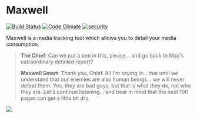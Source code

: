# Maxwell

[![Build Status](https://semaphoreci.com/api/v1/projects/2f00b4ae-f780-4173-9d94-e774497f1d0c/505115/shields_badge.svg)](https://semaphoreci.com/joshminnie/maxwell)
[![Code Climate](https://codeclimate.com/github/joshminnie/maxwell/badges/gpa.svg)](https://codeclimate.com/github/joshminnie/maxwell)
[![security](https://hakiri.io/github/joshminnie/maxwell/master.svg)](https://hakiri.io/github/joshminnie/maxwell/master)

Maxwell is a media tracking tool which allows you to detail your media consumption.

> **The Chief**: Can we put a pen in this, please... and go back to Max's extraordinary detailed report?
>
> **Maxwell Smart**: Thank you, Chief. All I'm saying is... that until we understand that our enemies are also human beings... we will never defeat them. Yes, they are bad guys, but that is what they do, not who they are. Let's continue listening... and bear in mind that the next 100 pages can get a little bit dry.

![](https://github.com/joshminnie/maxwell/blob/master/app/assets/images/get-smart.jpg)
